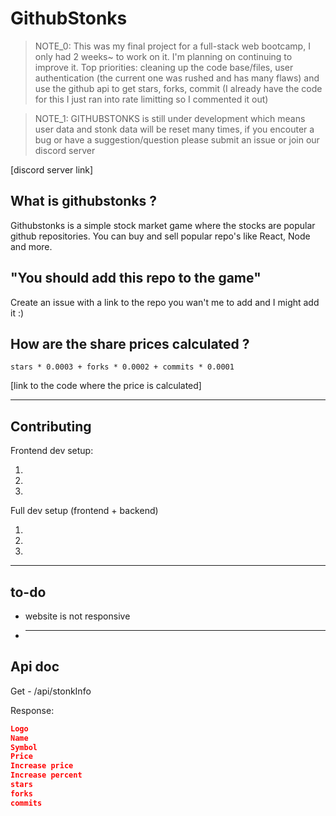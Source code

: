 # GithubStonks

> NOTE_0: This was my final project for a full-stack web bootcamp, I only had 2 weeks~ to work on it. I'm planning on continuing to improve it. Top priorities: cleaning up the code base/files, user authentication (the current one was rushed and has many flaws) and use the github api to get stars, forks, commit (I already have the code for this I just ran into rate limitting so I commented it out)

> NOTE_1: GITHUBSTONKS is still under development which means user data and stonk data will be reset many times, if you encouter a bug or have a suggestion/question please submit an issue or join our discord server

[discord server link]

## What is githubstonks ?

Githubstonks is a simple stock market game where the stocks are popular github repositories. You can buy and sell popular repo's like React, Node and more.

## "You should add this repo to the game"

Create an issue with a link to the repo you wan't me to add and I might add it :)

## How are the share prices calculated ?

`stars * 0.0003 + forks * 0.0002 + commits * 0.0001`

[link to the code where the price is calculated]

---

## Contributing

Frontend dev setup:

1.
2.
3.

Full dev setup (frontend + backend)

1.
2.
3.

---

## to-do

-   website is not responsive
-   ***

## Api doc

Get - /api/stonkInfo

Response:

```json
Logo
Name
Symbol
Price
Increase price
Increase percent
stars
forks
commits
```

